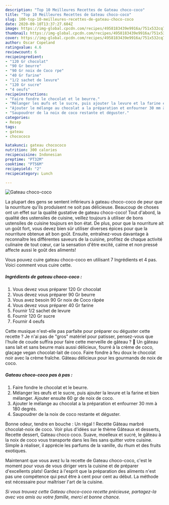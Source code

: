 ```yaml
---
description: "Top 10 Meilleures Recettes de Gateau choco-coco"
title: "Top 10 Meilleures Recettes de Gateau choco-coco"
slug: 100-top-10-meilleures-recettes-de-gateau-choco-coco
date: 2020-09-10T13:37:27.604Z
image: https://img-global.cpcdn.com/recipes/4958183439e9916a/751x532cq70/gateau-choco-coco-photo-principale-de-la-recette.jpg
thumbnail: https://img-global.cpcdn.com/recipes/4958183439e9916a/751x532cq70/gateau-choco-coco-photo-principale-de-la-recette.jpg
cover: https://img-global.cpcdn.com/recipes/4958183439e9916a/751x532cq70/gateau-choco-coco-photo-principale-de-la-recette.jpg
author: Oscar Copeland
ratingvalue: 4.6
reviewcount: 6
recipeingredient:
- "120 Gr chocolat"
- "90 Gr beurre"
- "90 Gr noix de Coco rpe"
- "40 Gr farine"
- "1/2 sachet de levure"
- "120 Gr sucre"
- "4 oeufs"
recipeinstructions:
- "Faire fondre le chocolat et le beurre."
- "Mélanger les œufs et le sucre, puis ajouter la levure et la farine et bien mélanger. Ajouter ensuite 60 gr de noix de coco."
- "Ajouter le mélange au chocolat a la préparation et enfourner 30 mm à 180 degrés."
- "Saupoudrer de la noix de coco restante et déguster."
categories:
- Resep
tags:
- gateau
- chocococo

katakunci: gateau chocococo 
nutrition: 300 calories
recipecuisine: Indonesian
preptime: "PT32M"
cooktime: "PT56M"
recipeyield: "2"
recipecategory: Lunch

---
```



![Gateau choco-coco](https://img-global.cpcdn.com/recipes/4958183439e9916a/751x532cq70/gateau-choco-coco-photo-principale-de-la-recette.jpg)

La plupart des gens se sentent inférieurs à gateau choco-coco de peur que la nourriture qu'ils produisent ne soit pas délicieuse. Beaucoup de choses ont un effet sur la qualité gustative de gateau choco-coco! Tout d'abord, la qualité des ustensiles de cuisine, veillez toujours à utiliser de bons ustensiles de cuisine toujours en bon état. De plus, pour que la nourriture ait un goût fort, vous devez bien sûr utiliser diverses épices pour que la nourriture obtenue ait bon goût. Ensuite, entraînez-vous davantage à reconnaître les différentes saveurs de la cuisine, profitez de chaque activité culinaire de tout cœur, car la sensation d'être excité, calme et non pressé affecte aussi le goût des aliments!

<!--inarticleads1-->

Vous pouvez cuire gateau choco-coco en utilisant 7 Ingrédients et 4 pas. Voici comment vous cuire cette.

##### Ingrédients de gateau choco-coco :

1. Vous devez vous préparer 120 Gr chocolat
1. Vous devez vous préparer 90 Gr beurre
1. Vous avez besoin 90 Gr noix de Coco râpée
1. Vous devez vous préparer 40 Gr farine
1. Fournir 1/2 sachet de levure
1. Fournir 120 Gr sucre
1. Fournir 4 oeufs


Cette musique n&#39;est-elle pas parfaite pour préparer ou déguster cette recette ? Je n&#39;ai pas de &#34;gros&#34; matériel pour patisser, pensez-vous que l&#39;huile de coude suffira pour faire cette merveille de gâteau ? 🙂 Un gâteau sans lait et sans beurre mais aussi délicieux, fourré à la crème de coco, glaçage vegan chocolat-lait de coco. Faire fondre à feu doux le chocolat noir avec la crème fraîche. Gâteau délicieux pour les gourmands de noix de coco. 

<!--inarticleads2-->

##### Gateau choco-coco pas à pas :

1. Faire fondre le chocolat et le beurre.
1. Mélanger les œufs et le sucre, puis ajouter la levure et la farine et bien mélanger. Ajouter ensuite 60 gr de noix de coco.
1. Ajouter le mélange au chocolat a la préparation et enfourner 30 mm à 180 degrés.
1. Saupoudrer de la noix de coco restante et déguster.


Bonne odeur, tendre en bouche : Un régal ! Recette Gâteau marbré chocolat-noix de coco. Voir plus d&#39;idées sur le thème Gâteaux et desserts, Recette dessert, Gateau choco coco. Suave, moelleux et sucré, le gâteau à la noix de coco vous transporte dans les îles sans quitter votre cuisine. Simple à réaliser, il apprécie les parfums de la vanille, du rhum et des fruits exotiques. 

<!--inarticleads1-->

<p>
Maintenant que vous avez lu la recette de Gateau choco-coco, c'est le moment pour vous de vous diriger vers la cuisine et de préparer d'excellents plats! Gardez à l'esprit que la préparation des aliments n'est pas une compétence qui peut être à cent pour cent au début. La méthode est nécessaire pour maîtriser l'art de la cuisine.
</p>

<p>
<i>Si vous trouvez cette Gateau choco-coco recette précieuse, partagez-la avec vos amis ou votre famille, merci et bonne chance.</i>
</p>
